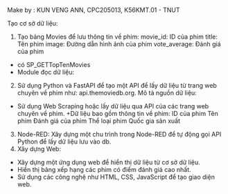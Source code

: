 Make by : KUN VENG ANN, CPC205013, K56KMT.01 - TNUT

Tạo cơ sở dữ liệu:
1. Tạo bảng Movies để lưu thông tin về phim:
movie_id: ID của phim
title: Tên phim
image: Đường dẫn hình ảnh của phim
vote_average: Đánh giá của phim
+ có SP_GETTopTenMovies 
+ Module đọc dữ liệu:
2. Sử dụng Python và FastAPI để tạo một API để lấy dữ liệu từ trang web chuyên về phim như: api.themoviedb.org.
Mô tả nguồn dữ liệu:
+ Sử dụng Web Scraping hoặc lấy dữ liệu qua API của các trang web chuyên về phim.
+Dữ liệu bao gồm thông tin về phim:
ID của phim
Tên phim
Đánh giá của phim
Thể loại phim
Quốc gia sản xuất
3. Node-RED:
Xây dựng một chu trình trong Node-RED để tự động gọi API Python để lấy dữ liệu lưu vào db.
4. Xây dựng Web:
+ Xây dựng một ứng dụng web để hiển thị dữ liệu từ cơ sở dữ liệu.
+ Hiển thị bảng xếp hạng các phim có điểm đánh giá cao nhất.
+ Sử dụng các công nghệ như HTML, CSS, JavaScript để tạo giao diện web.
